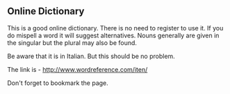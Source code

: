 ## Online Dictionary

This is a good online dictionary. There is no need to register to use it. If you do mispell a word it will suggest alternatives. Nouns generally are given in the singular but the plural may also be found.

Be aware that it is in Italian. But this should be no problem.

The link is - http://www.wordreference.com/iten/

Don't forget to bookmark the page.